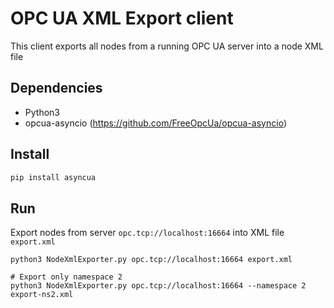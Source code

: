 OPC UA XML Export client
=========================

This client exports all nodes from a running OPC UA server into a node XML file

Dependencies
------------
* Python3
* opcua-asyncio (https://github.com/FreeOpcUa/opcua-asyncio)


Install
-------
```bash
pip install asyncua
```


Run
---
Export nodes from server `opc.tcp://localhost:16664` into XML file `export.xml`
```
python3 NodeXmlExporter.py opc.tcp://localhost:16664 export.xml

# Export only namespace 2
python3 NodeXmlExporter.py opc.tcp://localhost:16664 --namespace 2 export-ns2.xml
```

